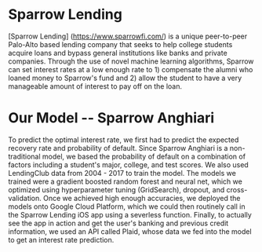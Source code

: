 # Sparrow Lending
[Sparrow Lending] (https://www.sparrowfi.com/) is a unique peer-to-peer Palo-Alto based lending company that seeks to help college students acquire loans and bypass general institutions like banks and private companies. Through the use of novel machine learning algorithms, Sparrow can set interest rates at a low enough rate to 1) compensate the alumni who loaned money to Sparrow's fund and 2) allow the student to have a very manageable amount of interest to pay off on the loan.

# Our Model -- Sparrow Anghiari
To predict the optimal interest rate, we first had to predict the expected recovery rate and probability of default. Since Sparrow Anghiari is a non-traditional model, we based the probability of default on a combination of factors including a student's major, college, and test scores. We also used LendingClub data from 2004 - 2017 to train the model. The models we trained were a gradient boosted random forest and neural net, which we optimized using hyperparameter tuning (GridSearch), dropout, and cross-validation. Once we achieved high enough accuracies, we deployed the models onto Google Cloud Platform, which we could then routinely call in the Sparrow Lending iOS app using a severless function. Finally, to actually see the app in action and get the user's banking and previous credit information, we used an API called Plaid, whose data we fed into the model to get an interest rate prediction.

